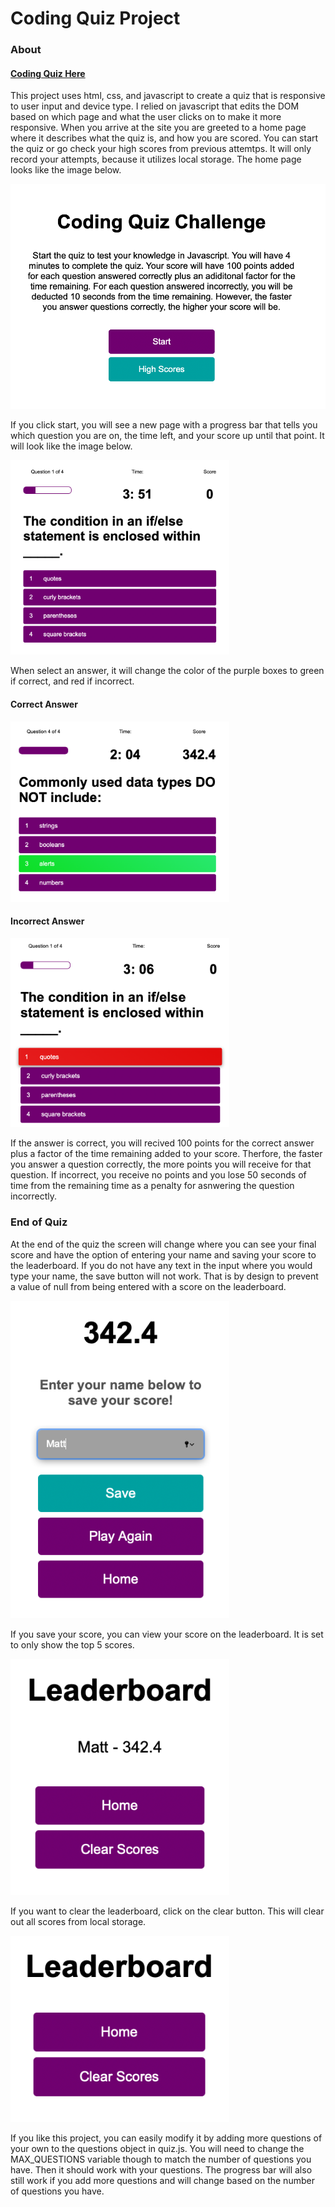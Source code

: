 # Coding Quiz Project

### About
<h4><a href="https://mcheering.github.io/Code-Quiz/">Coding Quiz Here</a></h4>

This project uses html, css, and javascript to create a quiz that is responsive to user input and device type. I relied on javascript that edits the DOM based on which page and what the user clicks on to make it more responsive. When you arrive at the site you are greeted to a home page where it describes what the quiz is, and how you are scored. You can start the quiz or go check your high scores from previous attemtps. It will only record your attempts, because it utilizes local storage. The home page looks like the image below.

<img src="Images/home.png" stye="width: 350px;">

If you click start, you will see a new page with a progress bar that tells you which question you are on, the time left, and your score up until that point. It will look like the image below.

<img src="Images/quiz.png" style="width: 350px;">

When select an answer, it will change the color of the purple boxes to green if correct, and red if incorrect.

#### Correct Answer

<img src="Images/correctanswer.png" style="width: 350px">

#### Incorrect Answer

<img src="Images/incorrectAnswer.png" style="width:350px;">

If the answer is correct, you will recived 100 points for the correct answer plus a factor of the time remaining added to your score. Therfore, the faster you answer a question correctly, the more points you will receive for that question. If incorrect, you receive no points and you lose 50 seconds of time from the remaining time as a penalty for asnwering the question incorrectly.

### End of Quiz

At the end of the quiz the screen will change where you can see your final score and have the option of entering your name and saving your score to the leaderboard. If you do not have any text in the input where you would type your name, the save button will not work. That is by design to prevent a value of null from being entered with a score on the leaderboard.

<img src="Images/savescore.png" style="width: 350px;">

If you save your score, you can view your score on the leaderboard. It is set to only show the top 5 scores.

<img src="Images/leaderboard.png" style="width:350px">

If you want to clear the leaderboard, click on the clear button. This will clear out all scores from local storage.

<img src="Images/clearscores.png" style="width:350px">

If you like this project, you can easily modify it by adding more questions of your own to the questions object in quiz.js. You will need to change the MAX_QUESTIONS variable though to match the number of questions you have. Then it should work with your questions. The progress bar will also still work if you add more questions and will change based on the number of questions you have.
